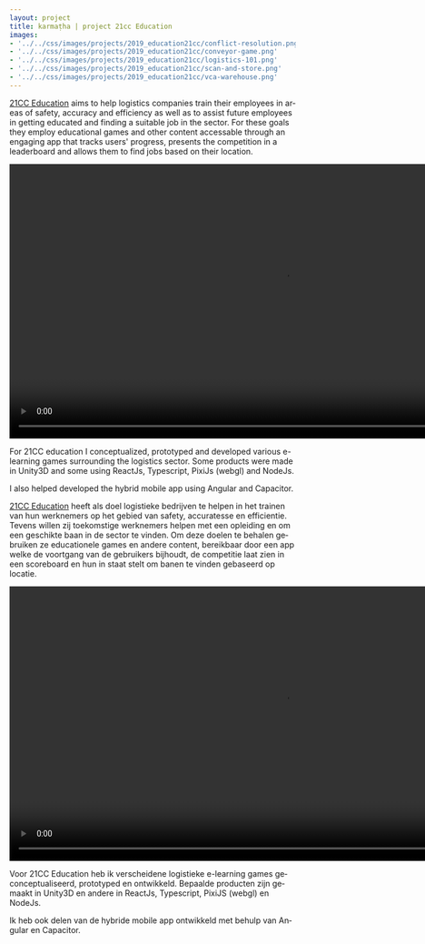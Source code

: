 ```yaml
---
layout: project
title: karmaṭha | project 21cc Education
images: 
- '../../css/images/projects/2019_education21cc/conflict-resolution.png'
- '../../css/images/projects/2019_education21cc/conveyor-game.png'
- '../../css/images/projects/2019_education21cc/logistics-101.png'
- '../../css/images/projects/2019_education21cc/scan-and-store.png'
- '../../css/images/projects/2019_education21cc/vca-warehouse.png'
---
```


<section class="content-block" id="">
  <div class="multi-lang-block">
    <div lang="en">
      <p>
        <a href="https://21cceducation.nl/">21CC Education</a> aims to help logistics companies train their employees in areas of safety, accuracy and efficiency as well as to assist future employees in getting educated and finding a suitable job in the sector. For these goals they employ educational games and other content accessable through an engaging app that tracks users' progress, presents the competition in a leaderboard and allows them to find jobs based on their location.
      </p>
      <video controls
        muted
        src="/movies/warehouse-world-no-wms.mp4"
        width="966"
        ></video>
      <p>
        For 21CC education I conceptualized, prototyped and developed various e-learning games surrounding the logistics sector. Some products were made in Unity3D and some using ReactJs, Typescript, PixiJs (webgl) and NodeJs.
      </p>
      <p>
        I also helped developed the hybrid mobile app using Angular and Capacitor.
      </p>
    </div>
    <div lang="nl">
      <p>
        <a href="https://21cceducation.nl/">21CC Education</a> heeft als doel logistieke bedrijven te helpen in het trainen van hun werknemers op het gebied van safety, accuratesse en efficientie. Tevens willen zij toekomstige werknemers helpen met een opleiding en om een geschikte baan in de sector te vinden. Om deze doelen te behalen gebruiken ze educationele games en andere content, bereikbaar door een app welke de voortgang van de gebruikers bijhoudt, de competitie laat zien in een scoreboard en hun in staat stelt om banen te vinden gebaseerd op locatie.
      </p>
      <video controls
        muted
        src="/movies/warehouse-world-no-wms.mp4"
        width="966"
        ></video>
      <p>   
        Voor 21CC Education heb ik verscheidene logistieke e-learning games geconceptualiseerd, prototyped en ontwikkeld. Bepaalde producten zijn gemaakt in Unity3D en andere in ReactJs, Typescript, PixiJS (webgl) en NodeJs.
      </p>
      <p>
        Ik heb ook delen van de hybride mobile app ontwikkeld met behulp van Angular en Capacitor.
      </p>
    </div>
  </div>
</section>